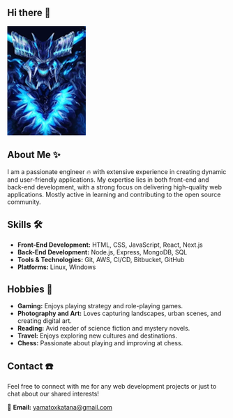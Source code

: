 ## Hi there 👋

![Vergil's Devil Trigger](data/dt.png)

## About Me ✨
I am a passionate engineer :fire: with extensive experience in creating dynamic and user-friendly applications. My expertise lies in both front-end and back-end development, with a strong focus on delivering high-quality web applications. Mostly active in learning and contributing to the open source community.

## Skills 🛠️
- **Front-End Development:** HTML, CSS, JavaScript, React, Next.js
- **Back-End Development:** Node.js, Express, MongoDB, SQL
- **Tools & Technologies:** Git, AWS, CI/CD, Bitbucket, GitHub
- **Platforms:** Linux, Windows

## Hobbies 🎨
- **Gaming:** Enjoys playing strategy and role-playing games.
- **Photography and Art:** Loves capturing landscapes, urban scenes, and creating digital art.
- **Reading:** Avid reader of science fiction and mystery novels.
- **Travel:** Enjoys exploring new cultures and destinations.
- **Chess:** Passionate about playing and improving at chess.

## Contact :phone:

Feel free to connect with me for any web development projects or just to chat about our shared interests!

:email: **Email:** yamatoxkatana@gmail.com
